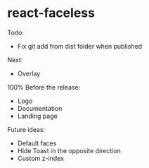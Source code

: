 # react-faceless

Todo:
- Fix git add from dist folder when published

Next:
- Overlay

100% Before the release:
- Logo
- Documentation
- Landing page

Future ideas:
- Default faces
- Hide Toast in the opposite direction
- Custom z-index
